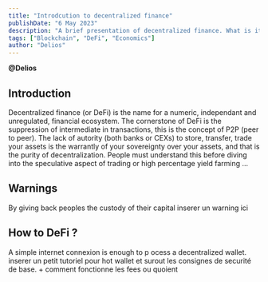 ```yaml
---
title: "Introdcution to decentralized finance"
publishDate: "6 May 2023"
description: "A brief presentation of decentralized finance. What is it? Why is it important and how does it work?"
tags: ["Blockchain", "DeFi", "Economics"]
author: "Delios"
---
```

__@Delios__
## Introduction

Decentralized finance (or DeFi) is the name for a numeric, independant and unregulated, financial ecosystem. The cornerstone  of DeFi is the suppression of intermediate in transactions, this is  the concept of P2P (peer to peer). The lack of autority (both banks or CEXs) to store, transfer, trade your assets is the warrantly of your sovereignty over your assets, and that is the purity of decentralization. People must understand this before diving into the speculative aspect of trading or high percentage yield farming ...

## Warnings

By giving back peoples the custody of their capital inserer un warning ici

## How to DeFi ?

A simple internet connexion is enough to p ocess a decentralized wallet. inserer un petit tutoriel pour hot wallet et surout les consignes de securité de base. + comment fonctionne les fees ou quoient


